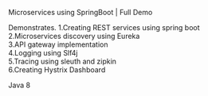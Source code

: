 Microservices using SpringBoot | Full Demo   

Demonstrates.
1.Creating REST services using spring boot  
2.Microservices discovery using Eureka  
3.API gateway implementation  
4.Logging using Slf4j  
5.Tracing using sleuth and zipkin  
6.Creating Hystrix Dashboard  

 
Java 8  